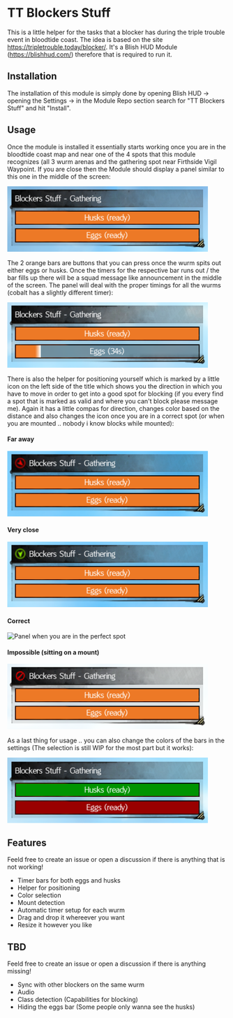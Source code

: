 ﻿# TT Blockers Stuff

This is a little helper for the tasks that a blocker has during the triple trouble event in bloodtide coast. The idea is based on the site https://tripletrouble.today/blocker/. It's a Blish HUD Module (https://blishhud.com/) therefore that is required to run it.

## Installation

The installation of this module is simply done by opening Blish HUD -> opening the Settings -> in the Module Repo section search for "TT Blockers Stuff" and hit "Install".

## Usage

Once the module is installed it essentially starts working once you are in the bloodtide coast map and near one of the 4 spots that this module recognizes (all 3 wurm arenas and the gathering spot near Firthside Vigil Waypoint. If you are close then the Module should display a panel similar to this one in the middle of the screen:

![Default Panel look](./docs/images/panel_default.png)

The 2 orange bars are buttons that you can press once the wurm spits out either eggs or husks. Once the timers for the respective bar runs out / the bar fills up there will be a squad message like announcement in the middle of the screen. The panel will deal with the proper timings for all the wurms (cobalt has a slightly different timer):

![Panel with the eggs timer activated](./docs/images/panel_active.png)

There is also the helper for positioning yourself which is marked by a little icon on the left side of the title which shows you the direction in which you have to move in order to get into a good spot for blocking (if you every find a spot that is marked as valid and where you can't block please message me). Again it has a little compas for direction, changes color based on the distance and also changes the icon once you are in a correct spot (or when you are mounted .. nobody i know blocks while mounted):

#### Far away
![Panel whilst being far away](./docs/images/panel_positionhelper_far.png)
#### Very close
![Panel whilst being very close](./docs/images/panel_positionhelper_close.png)
#### Correct
![Panel when you are in the perfect spot](./docs/images/panel_positionhelper_corect.png)
#### Impossible (sitting on a mount)
![Panel when you are sitting on a mount](./docs/images/panel_positionhelper_impossible.png)

As a last thing for usage .. you can also change the colors of the bars in the settings (The selection is still WIP for the most part but it works):

![Panel with changed colors](./docs/images/panel_colors.png)

## Features

Feeld free to create an issue or open a discussion if there is anything that is not working!

- Timer bars for both eggs and husks
- Helper for positioning
- Color selection
- Mount detection
- Automatic timer setup for each wurm
- Drag and drop it whereever you want
- Resize it however you like

## TBD 

Feeld free to create an issue or open a discussion if there is anything missing!
- Sync with other blockers on the same wurm
- Audio
- Class detection (Capabilities for blocking)
- Hiding the eggs bar (Some people only wanna see the husks)
